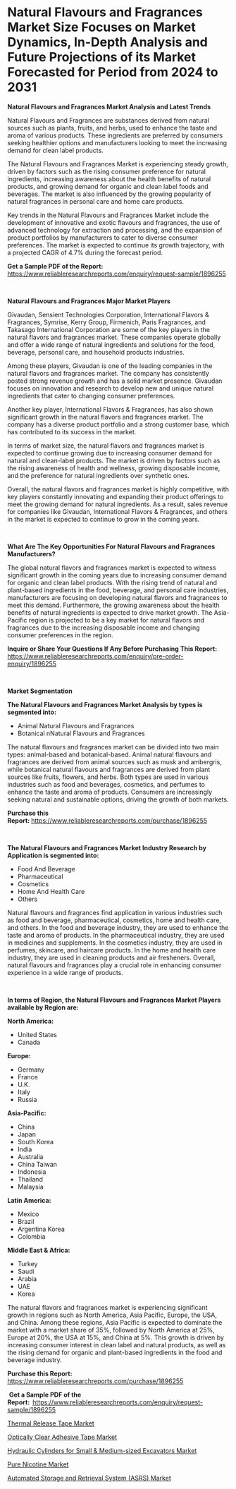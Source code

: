 <p><h1>Natural Flavours and Fragrances Market Size Focuses on Market Dynamics, In-Depth Analysis and Future Projections of its Market Forecasted for Period from 2024 to 2031</h1></p><p><strong>Natural Flavours and Fragrances Market Analysis and Latest Trends</strong></p>
<p><p>Natural Flavours and Fragrances are substances derived from natural sources such as plants, fruits, and herbs, used to enhance the taste and aroma of various products. These ingredients are preferred by consumers seeking healthier options and manufacturers looking to meet the increasing demand for clean label products.</p><p>The Natural Flavours and Fragrances Market is experiencing steady growth, driven by factors such as the rising consumer preference for natural ingredients, increasing awareness about the health benefits of natural products, and growing demand for organic and clean label foods and beverages. The market is also influenced by the growing popularity of natural fragrances in personal care and home care products.</p><p>Key trends in the Natural Flavours and Fragrances Market include the development of innovative and exotic flavours and fragrances, the use of advanced technology for extraction and processing, and the expansion of product portfolios by manufacturers to cater to diverse consumer preferences. The market is expected to continue its growth trajectory, with a projected CAGR of 4.7% during the forecast period.</p></p>
<p><strong>Get a Sample PDF of the Report:&nbsp;</strong> <a href="https://www.reliableresearchreports.com/enquiry/request-sample/1896255">https://www.reliableresearchreports.com/enquiry/request-sample/1896255</a></p>
<p>&nbsp;</p>
<p><strong>Natural Flavours and Fragrances Major Market Players</strong></p>
<p><p>Givaudan, Sensient Technologies Corporation, International Flavors & Fragrances, Symrise, Kerry Group, Firmenich, Paris Fragrances, and Takasago International Corporation are some of the key players in the natural flavors and fragrances market. These companies operate globally and offer a wide range of natural ingredients and solutions for the food, beverage, personal care, and household products industries.</p><p>Among these players, Givaudan is one of the leading companies in the natural flavors and fragrances market. The company has consistently posted strong revenue growth and has a solid market presence. Givaudan focuses on innovation and research to develop new and unique natural ingredients that cater to changing consumer preferences. </p><p>Another key player, International Flavors & Fragrances, has also shown significant growth in the natural flavors and fragrances market. The company has a diverse product portfolio and a strong customer base, which has contributed to its success in the market.</p><p>In terms of market size, the natural flavors and fragrances market is expected to continue growing due to increasing consumer demand for natural and clean-label products. The market is driven by factors such as the rising awareness of health and wellness, growing disposable income, and the preference for natural ingredients over synthetic ones.</p><p>Overall, the natural flavors and fragrances market is highly competitive, with key players constantly innovating and expanding their product offerings to meet the growing demand for natural ingredients. As a result, sales revenue for companies like Givaudan, International Flavors & Fragrances, and others in the market is expected to continue to grow in the coming years.</p></p>
<p>&nbsp;</p>
<p><strong>What Are The Key Opportunities For Natural Flavours and Fragrances Manufacturers?</strong></p>
<p><p>The global natural flavors and fragrances market is expected to witness significant growth in the coming years due to increasing consumer demand for organic and clean label products. With the rising trend of natural and plant-based ingredients in the food, beverage, and personal care industries, manufacturers are focusing on developing natural flavors and fragrances to meet this demand. Furthermore, the growing awareness about the health benefits of natural ingredients is expected to drive market growth. The Asia-Pacific region is projected to be a key market for natural flavors and fragrances due to the increasing disposable income and changing consumer preferences in the region.</p></p>
<p><strong>Inquire or Share Your Questions If Any Before Purchasing This Report:</strong> <a href="https://www.reliableresearchreports.com/enquiry/pre-order-enquiry/1896255">https://www.reliableresearchreports.com/enquiry/pre-order-enquiry/1896255</a></p>
<p>&nbsp;</p>
<p><strong>Market Segmentation</strong></p>
<p><strong>The Natural Flavours and Fragrances Market Analysis by types is segmented into:</strong></p>
<p><ul><li>Animal Natural Flavours and Fragrances</li><li>Botanical nNatural Flavours and Fragrances</li></ul></p>
<p><p>The natural flavours and fragrances market can be divided into two main types: animal-based and botanical-based. Animal natural flavours and fragrances are derived from animal sources such as musk and ambergris, while botanical natural flavours and fragrances are derived from plant sources like fruits, flowers, and herbs. Both types are used in various industries such as food and beverages, cosmetics, and perfumes to enhance the taste and aroma of products. Consumers are increasingly seeking natural and sustainable options, driving the growth of both markets.</p></p>
<p><strong>Purchase this Report:&nbsp;</strong><a href="https://www.reliableresearchreports.com/purchase/1896255">https://www.reliableresearchreports.com/purchase/1896255</a></p>
<p>&nbsp;</p>
<p><strong>The Natural Flavours and Fragrances Market Industry Research by Application is segmented into:</strong></p>
<p><ul><li>Food And Beverage</li><li>Pharmaceutical</li><li>Cosmetics</li><li>Home And Health Care</li><li>Others</li></ul></p>
<p><p>Natural flavours and fragrances find application in various industries such as food and beverage, pharmaceutical, cosmetics, home and health care, and others. In the food and beverage industry, they are used to enhance the taste and aroma of products. In the pharmaceutical industry, they are used in medicines and supplements. In the cosmetics industry, they are used in perfumes, skincare, and haircare products. In the home and health care industry, they are used in cleaning products and air fresheners. Overall, natural flavours and fragrances play a crucial role in enhancing consumer experience in a wide range of products.</p></p>
<p>&nbsp;</p>
<p><strong>In terms of Region, the Natural Flavours and Fragrances Market Players available by Region are:</strong></p>
<p>
    <p> <strong> North America: </strong>
        <ul>
            <li>United States</li>
            <li>Canada</li>
        </ul>
        </p> 
    <p> <strong> Europe: </strong>
        <ul>
            <li>Germany</li>
            <li>France</li>
            <li>U.K.</li>
            <li>Italy</li>
            <li>Russia</li>
        </ul>
        </p> 
    <p> <strong> Asia-Pacific: </strong>
        <ul>
            <li>China</li>
            <li>Japan</li>
            <li>South Korea</li>
            <li>India</li>
            <li>Australia</li>
            <li>China Taiwan</li>
            <li>Indonesia</li>
            <li>Thailand</li>
            <li>Malaysia</li>
        </ul>
        </p> 
    <p> <strong> Latin America: </strong>
        <ul>
            <li>Mexico</li>
            <li>Brazil</li>
            <li>Argentina Korea</li>
            <li>Colombia</li>
        </ul>
        </p> 
    <p> <strong> Middle East & Africa: </strong>
        <ul>
            <li>Turkey</li>
            <li>Saudi</li>
            <li>Arabia</li>
            <li>UAE</li>
            <li>Korea</li>
        </ul>
    </p>
    </p>
<p><p>The natural flavors and fragrances market is experiencing significant growth in regions such as North America, Asia Pacific, Europe, the USA, and China. Among these regions, Asia Pacific is expected to dominate the market with a market share of 35%, followed by North America at 25%, Europe at 20%, the USA at 15%, and China at 5%. This growth is driven by increasing consumer interest in clean label and natural products, as well as the rising demand for organic and plant-based ingredients in the food and beverage industry.</p></p>
<p><strong>Purchase this Report: </strong><a href="https://www.reliableresearchreports.com/purchase/1896255">https://www.reliableresearchreports.com/purchase/1896255</a></p>
<p>&nbsp;<strong>Get a Sample PDF of the Report:&nbsp;&nbsp;</strong><a href="https://www.reliableresearchreports.com/enquiry/request-sample/1896255">https://www.reliableresearchreports.com/enquiry/request-sample/1896255</a></p>
<p><strong></strong></p>
<p><p><a href="https://view.publitas.com/reportprime-1/thermal-release-tape-market-size-furnishes-valuable-information-encompassing-market-share-market-trends-and-projections-spanning-from-2024-to-2031/">Thermal Release Tape Market</a></p><p><a href="https://view.publitas.com/reportprime-1/optically-clear-adhesive-tape-market-a-comprehensive-report-of-its-market-share-growth-trends-2024-2031/">Optically Clear Adhesive Tape Market</a></p><p><a href="https://meowing-lemming-dd3.notion.site/Hydraulic-Cylinders-for-Small-Medium-sized-Excavators-Market-Analysis-and-Market-Size-Global-Indu-fd2d6eeaa9b74dc3a19233d6e3a4804d">Hydraulic Cylinders for Small & Medium-sized Excavators Market</a></p><p><a href="https://meowing-canidae-761.notion.site/Pure-Nicotine-Market-Growth-Market-Trends-COVID-19-Impact-and-Forecasts-for-period-from-2024-20-f5ce8a1f0c3a415989aa1bb2ed8b22bd">Pure Nicotine Market</a></p><p><a href="https://frill-swim-3cd.notion.site/Automated-Storage-and-Retrieval-System-ASRS-Market-Research-Report-Forecasted-for-Period-from-2024-9cb907cff39043f89afecb905fbc049f">Automated Storage and Retrieval System (ASRS) Market</a></p></p>